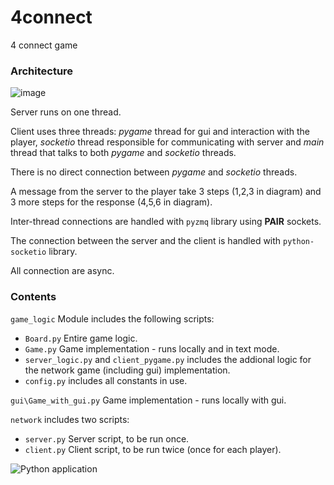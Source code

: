 # 4connect
4 connect game

### Architecture

![image](https://github.com/shanirub/4connect/blob/client_zmq_threads/arch_4connect.png)

Server runs on one thread.

Client uses three threads: *pygame* thread for gui and interaction with the player, *socketio* thread responsible for communicating with server and *main* thread that talks to both *pygame* and *socketio* threads.

There is no direct connection between *pygame* and *socketio* threads.

A message from the server to the player take 3 steps (1,2,3 in diagram) and 3 more steps for the response (4,5,6 in diagram).

Inter-thread connections are handled with `pyzmq` library using **PAIR** sockets.

The connection between the server and the client is handled with `python-socketio` library.

All connection are async.

### Contents
`game_logic` Module includes the following scripts:
- `Board.py` Entire game logic.
- `Game.py` Game implementation - runs locally and in text mode.
- `server_logic.py` and `client_pygame.py` includes the addional logic for the network game (including gui) implementation.
- `config.py` includes all constants in use.

`gui\Game_with_gui.py` Game implementation - runs locally with gui.

`network` includes two scripts:
- `server.py` Server script, to be run once.
- `client.py` Client script, to be run twice (once for each player).




![Python application](https://github.com/shanirub/4connect/workflows/Python%20application/badge.svg)
